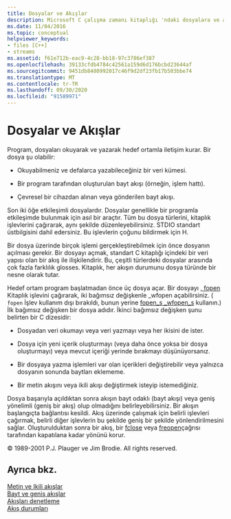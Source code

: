 ```yaml
---
title: Dosyalar ve Akışlar
description: Microsoft C çalışma zamanı kitaplığı 'ndaki dosyalara ve akışlara genel bakış.
ms.date: 11/04/2016
ms.topic: conceptual
helpviewer_keywords:
- files [C++]
- streams
ms.assetid: f61e712b-eac9-4c28-bb18-97c3786ef387
ms.openlocfilehash: 39133cfdb4784c42561a159d6d176bcbd23644af
ms.sourcegitcommit: 9451db8480992017c46f9d2df23fb17b503bbe74
ms.translationtype: MT
ms.contentlocale: tr-TR
ms.lasthandoff: 09/30/2020
ms.locfileid: "91589971"
---
```

# <a name="files-and-streams"></a>Dosyalar ve Akışlar

Program, dosyaları okuyarak ve yazarak hedef ortamla iletişim kurar. Bir dosya şu olabilir:

- Okuyabilmeniz ve defalarca yazabileceğiniz bir veri kümesi.

- Bir program tarafından oluşturulan bayt akışı (örneğin, işlem hattı).

- Çevresel bir cihazdan alınan veya gönderilen bayt akışı.

Son iki öğe etkileşimli dosyalardır. Dosyalar genellikle bir programla etkileşimde bulunmak için asıl bir araçtır. Tüm bu dosya türlerini, kitaplık işlevlerini çağırarak, aynı şekilde düzenleyebilirsiniz. STDIO standart üstbilgisini dahil edersiniz. Bu işlevlerin çoğunu bildirmek için H.

Bir dosya üzerinde birçok işlemi gerçekleştirebilmek için önce dosyanın açılması gerekir. Bir dosyayı açmak, standart C kitaplığı içindeki bir veri yapısı olan bir akış ile ilişkilendirir. Bu, çeşitli türlerdeki dosyalar arasında çok fazla farklılık glosses. Kitaplık, her akışın durumunu dosya türünde bir nesne olarak tutar.

Hedef ortam program başlatmadan önce üç dosya açar. Bir dosyayı [, fopen](../c-runtime-library/reference/fopen-wfopen.md) Kitaplık işlevini çağırarak, iki bağımsız değişkenle _wfopen açabilirsiniz. ( `fopen` İşlev kullanım dışı bırakıldı, bunun yerine [fopen_s _wfopen_s](../c-runtime-library/reference/fopen-s-wfopen-s.md) kullanın.) İlk bağımsız değişken bir dosya adıdır. İkinci bağımsız değişken şunu belirten bir C dizesidir:

- Dosyadan veri okumayı veya veri yazmayı veya her ikisini de ister.

- Dosya için yeni içerik oluşturmayı (veya daha önce yoksa bir dosya oluşturmayı) veya mevcut içeriği yerinde bırakmayı düşünüyorsanız.

- Bir dosyaya yazma işlemleri var olan içerikleri değiştirebilir veya yalnızca dosyanın sonunda baytları eklememe.

- Bir metin akışını veya ikili akışı değiştirmek isteyip istemediğiniz.

Dosya başarıyla açıldıktan sonra akışın bayt odaklı (bayt akışı) veya geniş yönelimli (geniş bir akış) olup olmadığını belirleyebilirsiniz. Bir akışın başlangıçta bağlantısı kesildi. Akış üzerinde çalışmak için belirli işlevleri çağırmak, belirli diğer işlevlerin bu şekilde geniş bir şekilde yönlendirilmesini sağlar. Oluşturulduktan sonra bir akış, bir [fclose](../c-runtime-library/reference/fclose-fcloseall.md) veya [freopen](../c-runtime-library/reference/freopen-wfreopen.md)çağrısı tarafından kapatılana kadar yönünü korur.

© 1989-2001 P.J. Plauger ve Jim Brodie. All rights reserved.

## <a name="see-also"></a>Ayrıca bkz.

[Metin ve Ikili akışlar](../c-runtime-library/text-and-binary-streams.md)<br/>
[Bayt ve geniş akışlar](../c-runtime-library/byte-and-wide-streams.md)<br/>
[Akışları denetleme](../c-runtime-library/controlling-streams.md)<br/>
[Akış durumları](../c-runtime-library/stream-states.md)
